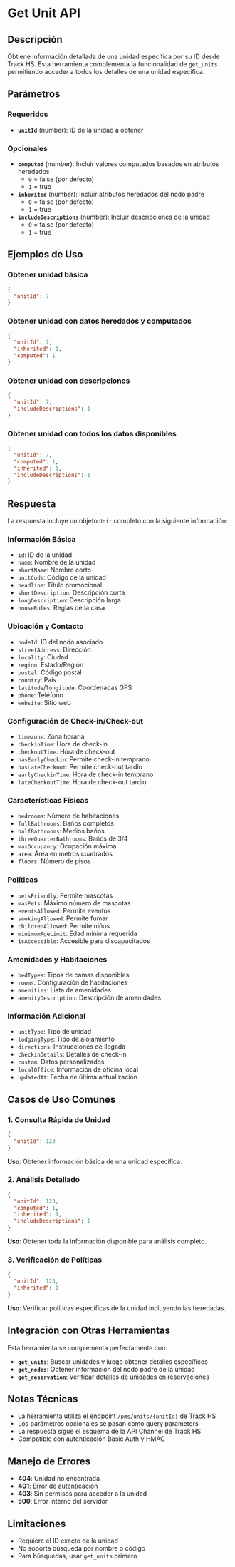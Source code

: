 # Get Unit API

## Descripción
Obtiene información detallada de una unidad específica por su ID desde Track HS. Esta herramienta complementa la funcionalidad de `get_units` permitiendo acceder a todos los detalles de una unidad específica.

## Parámetros

### Requeridos
- **`unitId`** (number): ID de la unidad a obtener

### Opcionales
- **`computed`** (number): Incluir valores computados basados en atributos heredados
  - `0` = false (por defecto)
  - `1` = true
- **`inherited`** (number): Incluir atributos heredados del nodo padre
  - `0` = false (por defecto) 
  - `1` = true
- **`includeDescriptions`** (number): Incluir descripciones de la unidad
  - `0` = false (por defecto)
  - `1` = true

## Ejemplos de Uso

### Obtener unidad básica
```json
{
  "unitId": 7
}
```

### Obtener unidad con datos heredados y computados
```json
{
  "unitId": 7,
  "inherited": 1,
  "computed": 1
}
```

### Obtener unidad con descripciones
```json
{
  "unitId": 7,
  "includeDescriptions": 1
}
```

### Obtener unidad con todos los datos disponibles
```json
{
  "unitId": 7,
  "computed": 1,
  "inherited": 1,
  "includeDescriptions": 1
}
```

## Respuesta

La respuesta incluye un objeto `Unit` completo con la siguiente información:

### Información Básica
- `id`: ID de la unidad
- `name`: Nombre de la unidad
- `shortName`: Nombre corto
- `unitCode`: Código de la unidad
- `headline`: Título promocional
- `shortDescription`: Descripción corta
- `longDescription`: Descripción larga
- `houseRules`: Reglas de la casa

### Ubicación y Contacto
- `nodeId`: ID del nodo asociado
- `streetAddress`: Dirección
- `locality`: Ciudad
- `region`: Estado/Región
- `postal`: Código postal
- `country`: País
- `latitude`/`longitude`: Coordenadas GPS
- `phone`: Teléfono
- `website`: Sitio web

### Configuración de Check-in/Check-out
- `timezone`: Zona horaria
- `checkinTime`: Hora de check-in
- `checkoutTime`: Hora de check-out
- `hasEarlyCheckin`: Permite check-in temprano
- `hasLateCheckout`: Permite check-out tardío
- `earlyCheckinTime`: Hora de check-in temprano
- `lateCheckoutTime`: Hora de check-out tardío

### Características Físicas
- `bedrooms`: Número de habitaciones
- `fullBathrooms`: Baños completos
- `halfBathrooms`: Medios baños
- `threeQuarterBathrooms`: Baños de 3/4
- `maxOccupancy`: Ocupación máxima
- `area`: Área en metros cuadrados
- `floors`: Número de pisos

### Políticas
- `petsFriendly`: Permite mascotas
- `maxPets`: Máximo número de mascotas
- `eventsAllowed`: Permite eventos
- `smokingAllowed`: Permite fumar
- `childrenAllowed`: Permite niños
- `minimumAgeLimit`: Edad mínima requerida
- `isAccessible`: Accesible para discapacitados

### Amenidades y Habitaciones
- `bedTypes`: Tipos de camas disponibles
- `rooms`: Configuración de habitaciones
- `amenities`: Lista de amenidades
- `amenityDescription`: Descripción de amenidades

### Información Adicional
- `unitType`: Tipo de unidad
- `lodgingType`: Tipo de alojamiento
- `directions`: Instrucciones de llegada
- `checkinDetails`: Detalles de check-in
- `custom`: Datos personalizados
- `localOffice`: Información de oficina local
- `updatedAt`: Fecha de última actualización

## Casos de Uso Comunes

### 1. Consulta Rápida de Unidad
```json
{
  "unitId": 123
}
```
**Uso**: Obtener información básica de una unidad específica.

### 2. Análisis Detallado
```json
{
  "unitId": 123,
  "computed": 1,
  "inherited": 1,
  "includeDescriptions": 1
}
```
**Uso**: Obtener toda la información disponible para análisis completo.

### 3. Verificación de Políticas
```json
{
  "unitId": 123,
  "inherited": 1
}
```
**Uso**: Verificar políticas específicas de la unidad incluyendo las heredadas.

## Integración con Otras Herramientas

Esta herramienta se complementa perfectamente con:

- **`get_units`**: Buscar unidades y luego obtener detalles específicos
- **`get_nodes`**: Obtener información del nodo padre de la unidad
- **`get_reservation`**: Verificar detalles de unidades en reservaciones

## Notas Técnicas

- La herramienta utiliza el endpoint `/pms/units/{unitId}` de Track HS
- Los parámetros opcionales se pasan como query parameters
- La respuesta sigue el esquema de la API Channel de Track HS
- Compatible con autenticación Basic Auth y HMAC

## Manejo de Errores

- **404**: Unidad no encontrada
- **401**: Error de autenticación
- **403**: Sin permisos para acceder a la unidad
- **500**: Error interno del servidor

## Limitaciones

- Requiere el ID exacto de la unidad
- No soporta búsqueda por nombre o código
- Para búsquedas, usar `get_units` primero
